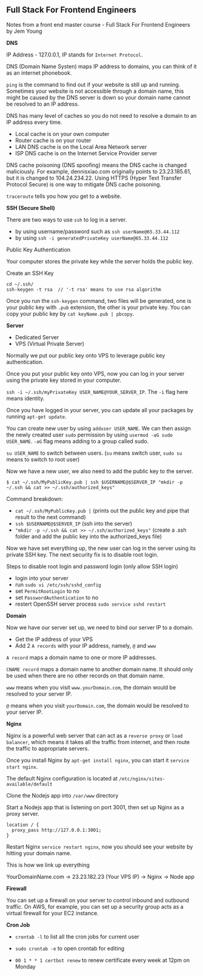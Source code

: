 ## Full Stack For Frontend Engineers

Notes from a front end master course - Full Stack For Frontend Engineers by Jem Young

__DNS__

IP Address - 127.0.0.1, IP stands for `Internet Protocol`.

DNS (Domain Name Systen) maps IP address to domains, you can think of it as an internet phonebook.

`ping` is the command to find out if your website is still up and running. Sometimes your website is not accessible through a domain name, this might be caused by the DNS server is down so your domain name cannot be resolved to an IP address.

DNS has many level of caches so you do not need to resolve a domain to an IP address every time. 

- Local cache is on your own computer
- Router cache is on your router
- LAN DNS cache is on the Local Area Network server
- ISP DNS cache is on the Internet Service Provider server 

DNS cache poisoning (DNS spoofing) means the DNS cache is changed maliciously. For example, dennisxiao.com originally points to 23.23.185.61, but it is changed to 104.24.234.22. Using HTTPS (Hyper Text Transfer Protocol Secure) is one way to mitigate DNS cache poisoning.

`traceroute` tells you how you get to a website.

__SSH (Secure Shell)__

There are two ways to use `ssh` to log in a server.

- by using username/password such as `ssh userName@65.33.44.112`
- by using `ssh -i generatedPrivateKey userName@65.33.44.112`

Public Key Authentication

Your computer stores the private key while the server holds the public key.

Create an SSH Key

```
cd ~/.ssh/
ssh-keygen -t rsa  // '-t rsa' means to use rsa algorithm
```

Once you run the `ssh-keygen` command, two files will be generated, one is your public key with `.pub` extension, the other is your private key. You can copy your public key by `cat keyName.pub | pbcopy`.

__Server__

- Dedicated Server
- VPS (Virtual Private Server)

Normally we put our public key onto VPS to leverage public key authentication.

Once you put your public key onto VPS, now you can log in your server using the private key stored in your computer.

`ssh -i ~/.ssh/myPrivateKey USER_NAME@YOUR_SERVER_IP`. The `-i` flag here means identity.

Once you have logged in your server, you can update all your packages by running `apt-get update`.

You can create new user by using `adduser USER_NAME`. We can then assign the newly created user `sudo` permission by using `usermod -aG sudo USER_NAME`. `-aG` flag means adding to a group called sudo.

`su USER_NAME` to switch between users. (`su` means switch user, `sudo su` means to switch to root user)

Now we have a new user, we also need to add the public key to the server.

```
$ cat ~/.ssh/MyPublicKey.pub | ssh $USERNAME@$SERVER_IP "mkdir -p ~/.ssh && cat >> ~/.ssh/authorized_keys"
```

Command breakdown:

- `cat ~/.ssh/MyPublicKey.pub |` (prints out the public key and pipe that result to the next command)
- `ssh $USERNAME@$SERVER_IP` (ssh into the server)
- `"mkdir -p ~/.ssh && cat >> ~/.ssh/authorized_keys"` (create a .ssh folder and add the public key into the authorized_keys file)

Now we have set everything up, the new user can log in the server using its private SSH key. The next security fix is to disable root login.

Steps to disable root login and password login (only allow SSH login)
- login into your server
- run `sudo vi /etc/ssh/sshd_config`
- set `PermitRootLogin` to no
- set `PasswordAuthentication` to no
- restert OpenSSH server process `sudo service sshd restart`

__Domain__

Now we have our server set up, we need to bind our server IP to a domain.

- Get the IP address of your VPS
- Add 2 `A records` with your IP address, namely, `@` and `www`

`A record` maps a domain name to one or more IP addresses.

`CNAME record` maps a domain name to another domain name. It should only be used when there are no other records on that domain name.

`www` means when you visit `www.yourDomain.com`, the domain would be resolved to your server IP.

`@` means when you visit `yourDomain.com`, the domain would be resolved to your server IP.

__Nginx__

Nginx is a powerful web server that can act as a `reverse proxy` or `load balancer`, which means it takes all the traffic from internet, and then route the traffic to appropriate servers.

Once you install Nginx by `apt-get install nginx`, you can start it `service start nginx`.

The default Nginx configuration is located at `/etc/nginx/sites-available/default`

Clone the Nodejs app into `/var/www` directory

Start a Nodejs app that is listening on port 3001, then set up Nginx as a proxy server.

```
location / {
  proxy_pass http://127.0.0.1:3001;
}
```

Restart Nginx `service restart nginx`, now you should see your website by hitting your domain name.

This is how we link up everything

YourDomainName.com -> 23.23.182.23 (Your VPS IP) -> Nginx -> Node app

__Firewall__

You can set up a firewall on your server to control inbound and outbound traffic. On AWS, for example, you can set up a security group acts as a virtual firewall for your EC2 instance.

__Cron Job__

- `crontab -l` to list all the cron jobs for current user

- `sudo crontab -e` to open crontab for editing

- `00 1 * * 1 certbot renew` to renew certificate every week at 12pm on Monday
